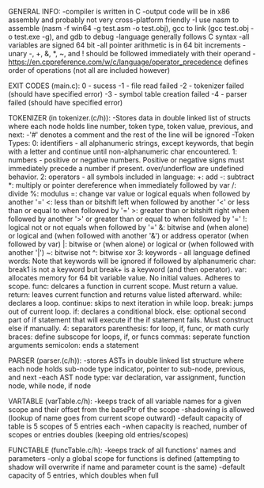 GENERAL INFO:
  -compiler is written in C
  -output code will be in x86 assembly and probably not very cross-platform friendly
    -I use nasm to assemble (nasm -f win64 -g test.asm -o test.obj), gcc to link (gcc test.obj -o test.exe -g), and gdb to debug
  -language generally follows C syntax
    -all variables are signed 64 bit
    -all pointer arithmetic is in 64 bit increments
    -unary -, +, &, *, ~, and ! should be followed immediately with their operand
    -https://en.cppreference.com/w/c/language/operator_precedence defines order of operations (not all are included however)

EXIT CODES (main.c):
  0 - sucess
  -1 - file read failed
  -2 - tokenizer failed (should have specified error)
  -3 - symbol table creation failed
  -4 - parser failed (should have specified error)

TOKENIZER (in tokenizer.(c/h)):
  -Stores data in double linked list of structs where each node holds line number, token type, token value, previous, and next:
  -'#' denotes a comment and the rest of the line will be ignored
  -Token Types:
    0: identifiers - all alphanumeric strings, except keywords, that begin with a letter and continue until non-alphanumeric char encountered.
    1: numbers - positive or negative numbers. Positive or negative signs must immediately precede a number if present. over/underflow are undefined behavior.
    2: operators - all symbols included in language:
      +: add
      -: subtract
      *: multiply or pointer dereference when immediately followed by var
      /: divide
      %: modulus
      =: change var value or logical equals when followed by another '='
      <: less than or bitshift left when followed by another '<' or less than or equal to when followed by '='
      >: greater than or bitshift right when followed by another '>' or greater than or equal to when followed by '='
      !: logical not or not equals when followed by '='
      &: bitwise and (when alone) or logical and (when followed with another '&') or address operator (when followed by var)
      |: bitwise or (when alone) or logical or (when followed with another '|')
      ~: bitwise not
      ^: bitwise xor
    3: keywords - all language defined words:
      Note that keywords will be ignored if followed by alphanumeric char: break1 is not a keyword but break+ is a keyword (and then operator).
      var: allocates memory for 64 bit variable value. No initial values. Adheres to scope.
      func: delcares a function in current scope. Must return a value.
      return: leaves current function and returns value listed afterward.
      while: declares a loop.
      continue: skips to next iteration in while loop.
      break: jumps out of current loop.
      if: declares a conditional block.
      else: optional second part of if statement that will execute if the if statement fails. Must construct else if manually.
    4: separators
    parenthesis: for loop, if, func, or math
    curly braces: define subscope for loops, if, or funcs
    commas: seperate function arguments
    semicolon: ends a statement

PARSER (parser.(c/h)):
  -stores ASTs in double linked list structure where each node holds sub-node type indicator, pointer to sub-node, previous, and next
  -each AST node type:
    var declaration,
    var assignment,
    function node,
    while node,
    if node

VARTABLE (varTable.c/h):
  -keeps track of all variable names for a given scope and their offset from the basePtr of the scope
  -shadowing is allowed (lookup of name goes from current scope outward)
  -default capacity of table is 5 scopes of 5 entries each
  -when capacity is reached, number of scopes or entries doubles (keeping old entries/scopes)
  
FUNCTABLE (funcTable.c/h):
  -keeps track of all functions' names and parameters
  -only a global scope for functions is defined (attempting to shadow will overwrite if name and parameter count is the same)
  -default capacity of 5 entries, which doubles when full
